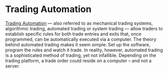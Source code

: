 # Trading Automation
[Trading Automation](https://trutrade.io/) — also referred to as mechanical trading systems, algorithmic trading, automated trading or system trading — allow traders to establish specific rules for both trade entries and exits that, once programmed, can be automatically executed via a computer.
The theory behind automated trading makes it seem simple: Set up the software, program the rules and watch it trade. In reality, however, automated trading is a sophisticated method of trading, yet not infallible. Depending on the trading platform, a trade order could reside on a computer – and not a server.

